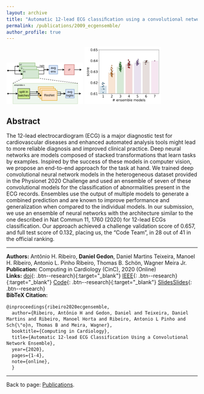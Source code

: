 ```yaml
---
layout: archive
title: "Automatic 12-lead ECG classiﬁcation using a convolutional network ensemble"
permalink: /publications/2009_ecgensemble/
author_profile: true
---
```


<p float="center">
  <img src="/images/publications/2009_ecgensemble1.png" width="40%" />
  <img src="/images/publications/2009_ecgensemble2.png" width="40%" />
</p>

## Abstract

The 12-lead electrocardiogram (ECG) is a major diagnostic test for cardiovascular diseases and enhanced automated analysis tools might lead to more reliable diagnosis and improved clinical practice. Deep neural networks
are models composed of stacked transformations that learn
tasks by examples. Inspired by the success of these models
in computer vision, we propose an end-to-end approach for
the task at hand. We trained deep convolutional neural network models in the heterogeneous dataset provided in the
Physionet 2020 Challenge and used an ensemble of seven
of these convolutional models for the classification of abnormalities present in the ECG records. Ensembles use the
output of multiple models to generate a combined prediction and are known to improve performance and generalization when compared to the individual models. In our
submission, we use an ensemble of neural networks with
the architecture similar to the one described in Nat Commun 11, 1760 (2020) for 12-lead ECGs classification. Our
approach achieved a challenge validation score of 0.657,
and full test score of 0.132, placing us, the “Code Team”,
in 28 out of 41 in the official ranking.

---
**Authors:** Antônio H. Ribeiro, **Daniel Gedon**, Daniel Martins Teixeira, Manoel H. Ribeiro, Antonio L. Pinho Ribeiro, Thomas B. Schön, Wagner Meira Jr.\
**Publication:** Computing in Cardiology (CinC), 2020 (Online)\
**Links:**
[doi](https://www.doi.org/10.22489/CinC.2020.130){: .btn--research}{:target="_blank"}
[IEEE](https://ieeexplore.ieee.org/document/9344356){: .btn--research}{:target="_blank"}
[Code](https://github.com/antonior92/physionet-12ecg-classification){: .btn--research}{:target="_blank"}
[Slides](/files/pdf/slides/200915_CinC.pdf)[Slides](/files/pdf/slides/200915_CinC.pdf){: .btn--research}\
**BibTeX Citation:**
```
@inproceedings{ribeiro2020ecgensemble,
  author={Ribeiro, Antônio H and Gedon, Daniel and Teixeira, Daniel Martins and Ribeiro, Manoel Horta and Ribeiro, Antonio L Pinho and Sch{\"o}n, Thomas B and Meira, Wagner},
  booktitle={Computing in Cardiology},
  title={Automatic 12-lead ECG Classification Using a Convolutional Network Ensemble},
  year={2020},
  pages={1-4},
  note={online},
  }
```

---
Back to page: [Publications](\publications).